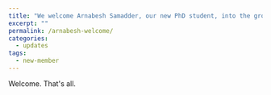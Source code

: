 ```yaml
---
title: "We welcome Arnabesh Samadder, our new PhD student, into the group."
excerpt: ""
permalink: /arnabesh-welcome/
categories:
  - updates
tags:
  - new-member
---
```



Welcome. That's all.
